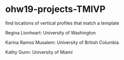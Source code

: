 # ohw19-projects-TMIVP
find locations of vertical profiles that match a template 

Regina Lionheart: University of Washington

Karina Ramos Musalem: University of British Columbia

Kathy Gunn: University of Miami

